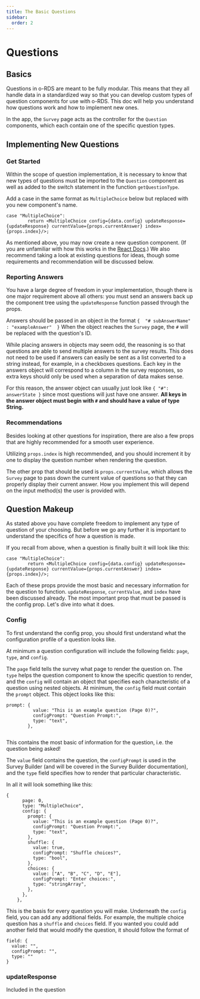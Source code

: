 ```yaml
---
title: The Basic Questions
sidebar: 
  order: 2
---
```


# Questions

## Basics
Questions in o-RDS are meant to be fully modular. This means that they all handle data in a standardized way so that you can develop custom types of question components for use with o-RDS. This doc will help you understand how questions work and how to implement new ones.

In the app, the `Survey` page acts as the controller for the `Question` components, which each contain one of the specific question types.

## Implementing New Questions
### Get Started
Within the scope of question implementation, it is necessary to know that new types of questions must be imported to the `Question` component as well as added to the switch statement in the function `getQuestionType`.


Add a case in the same format as `MultipleChoice` below but replaced with you new component's name.
```
case "MultipleChoice":
        return <MultipleChoice config={data.config} updateResponse={updateResponse} currentValue={props.currentAnswer} index={props.index}/>;
```
As mentioned above, you may now create a new question component. (If you are unfamiliar with how this works in the [React Docs](https://reactjs.org/docs/components-and-props.html).) We also recommend taking a look at existing questions for ideas, though some requirements and recommendation will be discussed below.

### Reporting Answers
You have a large degree of freedom in your implementation, though there is one major requirement above all others: you must send an answers back up the component tree using the `updateResponse` function passed through the props.

Answers should be passed in an object in the format 
`
{ 
  "# subAnswerName" : "exampleAnswer" 
}
` 
When the object reaches the `Survey` page, the `#` will be replaced with the question's ID. 

While placing answers in objects may seem odd, the reasoning is so that questions are able to send multiple answers to the survey results. This does not need to be used if answers can easily be sent as a list converted to a string instead, for example, in a checkboxes questions. Each key in the answers object will correspond to a column in the survey responses, so extra keys should only be used when a separation of data makes sense.

For this reason, the answer object can usually just look like 
`
{
  "#": answerState
}
` 
since most questions will just have one answer. **All keys in the answer object must begin with `#` and should have a value of type String.**

### Recommendations
Besides looking at other questions for inspiration, there are also a few props that are highly recommended for a smooth user experience.

Utilizing `props.index` is high recommended, and you should  increment it by one to display the question number when rendering the question.

The other prop that should be used is `props.currentValue`, which allows the `Survey` page to pass down the current value of questions so that they can properly display their current answer. How you implement this will depend on the input method(s) the user is provided with.

## Question Makeup
As stated above you have complete freedom to implement any type of question of your choosing. But before we go any further it is important to understand the specifics of how a question is made. 

If you recall from above, when a question is finally built it will look like this:
```
case "MultipleChoice":
        return <MultipleChoice config={data.config} updateResponse={updateResponse} currentValue={props.currentAnswer} index={props.index}/>;
```

Each of these props provide the most basic and necessary information for the question to function. `updateResponse`, `currentValue`, and `index` have been discussed already. The most important prop that must be passed is the config prop. Let's dive into what it does.

### Config
To first understand the config prop, you should first understand what the configuration profile of a question looks like. 

At minimum a question configuration will include the following fields: `page`, `type`, and `config`.

The `page` field tells the survey what page to render the question on. The `type` helps the question component to know the specific question to render, and the `config` will contain an object that specifies each characteristic of a question using nested objects. At minimum, the `config` field must contain the `prompt` object. This object looks like this:

```
prompt: {
          value: "This is an example question (Page 0)?",
          configPrompt: "Question Prompt:",
          type: "text",
        },
        
```

This contains the most basic of information for the question, i.e. the question being asked!

The `value` field contains the question, the `configPrompt` is used in the Survey Builder (and will be covered in the Survey Builder documentation), and the `type` field specifies how to render that particular characteristic.

In all it will look something like this:

```
{
      page: 0,
      type: "MultipleChoice",
      config: {
        prompt: {
          value: "This is an example question (Page 0)?",
          configPrompt: "Question Prompt:",
          type: "text",
        },
        shuffle: {
          value: true,
          configPrompt: "Shuffle choices?",
          type: "bool",
        },
        choices: {
          value: ["A", "B", "C", "D", "E"],
          configPrompt: "Enter choices:",
          type: "stringArray",
        },
      },
    },
```

This is the basis for every question you will make. Underneath the `config` field, you can add any additional fields. For example, the multiple choice question has a `shuffle` and `choices` field. If you wanted you could add another field that would modify the question, it should follow the format of
```
field: {
  value: "",
  configPrompt: "",
  type: ""
} 
```

### updateResponse
Included in the question  




